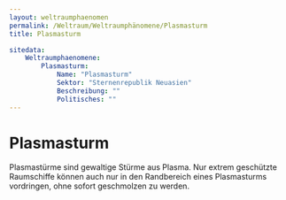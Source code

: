 ```yaml
---
layout: weltraumphaenomen
permalink: /Weltraum/Weltraumphänomene/Plasmasturm
title: Plasmasturm

sitedata:
    Weltraumphaenomene:
        Plasmasturm:
            Name: "Plasmasturm"
            Sektor: "Sternenrepublik Neuasien"
            Beschreibung: ""
            Politisches: ""
---
```


# Plasmasturm

Plasmastürme sind gewaltige Stürme aus Plasma. Nur extrem geschützte Raumschiffe können auch nur in den Randbereich eines Plasmasturms vordringen, ohne sofort geschmolzen zu werden.

